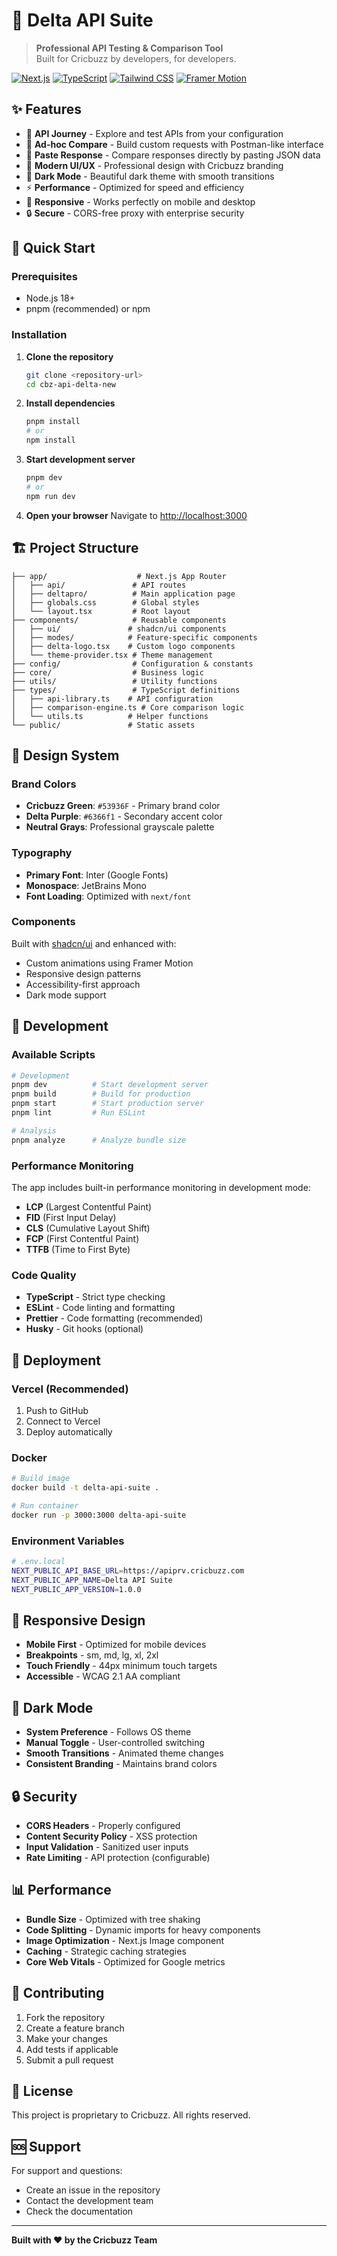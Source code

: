 # 🚀 Delta API Suite

> **Professional API Testing & Comparison Tool**  
> Built for Cricbuzz by developers, for developers.

[![Next.js](https://img.shields.io/badge/Next.js-14.0.4-black?style=flat-square&logo=next.js)](https://nextjs.org/)
[![TypeScript](https://img.shields.io/badge/TypeScript-5.3.2-blue?style=flat-square&logo=typescript)](https://www.typescriptlang.org/)
[![Tailwind CSS](https://img.shields.io/badge/Tailwind_CSS-3.3.5-38B2AC?style=flat-square&logo=tailwind-css)](https://tailwindcss.com/)
[![Framer Motion](https://img.shields.io/badge/Framer_Motion-10.16.16-0055FF?style=flat-square&logo=framer)](https://www.framer.com/motion/)

## ✨ Features

- 🎯 **API Journey** - Explore and test APIs from your configuration
- 🔧 **Ad-hoc Compare** - Build custom requests with Postman-like interface
- 📄 **Paste Response** - Compare responses directly by pasting JSON data
- 🎨 **Modern UI/UX** - Professional design with Cricbuzz branding
- 🌙 **Dark Mode** - Beautiful dark theme with smooth transitions
- ⚡ **Performance** - Optimized for speed and efficiency
- 📱 **Responsive** - Works perfectly on mobile and desktop
- 🔒 **Secure** - CORS-free proxy with enterprise security

## 🚀 Quick Start

### Prerequisites

- Node.js 18+ 
- pnpm (recommended) or npm

### Installation

1. **Clone the repository**
   ```bash
   git clone <repository-url>
   cd cbz-api-delta-new
   ```

2. **Install dependencies**
   ```bash
   pnpm install
   # or
   npm install
   ```

3. **Start development server**
   ```bash
   pnpm dev
   # or
   npm run dev
   ```

4. **Open your browser**
   Navigate to [http://localhost:3000](http://localhost:3000)

## 🏗️ Project Structure

```
├── app/                    # Next.js App Router
│   ├── api/               # API routes
│   ├── deltapro/          # Main application page
│   ├── globals.css        # Global styles
│   └── layout.tsx         # Root layout
├── components/            # Reusable components
│   ├── ui/               # shadcn/ui components
│   ├── modes/            # Feature-specific components
│   ├── delta-logo.tsx    # Custom logo components
│   └── theme-provider.tsx # Theme management
├── config/                # Configuration & constants
├── core/                  # Business logic
├── utils/                 # Utility functions
├── types/                 # TypeScript definitions
│   ├── api-library.ts    # API configuration
│   ├── comparison-engine.ts # Core comparison logic
│   └── utils.ts          # Helper functions
└── public/               # Static assets
```

## 🎨 Design System

### Brand Colors

- **Cricbuzz Green**: `#53936F` - Primary brand color
- **Delta Purple**: `#6366f1` - Secondary accent color
- **Neutral Grays**: Professional grayscale palette

### Typography

- **Primary Font**: Inter (Google Fonts)
- **Monospace**: JetBrains Mono
- **Font Loading**: Optimized with `next/font`

### Components

Built with [shadcn/ui](https://ui.shadcn.com/) and enhanced with:
- Custom animations using Framer Motion
- Responsive design patterns
- Accessibility-first approach
- Dark mode support

## 🔧 Development

### Available Scripts

```bash
# Development
pnpm dev          # Start development server
pnpm build        # Build for production
pnpm start        # Start production server
pnpm lint         # Run ESLint

# Analysis
pnpm analyze      # Analyze bundle size
```

### Performance Monitoring

The app includes built-in performance monitoring in development mode:
- **LCP** (Largest Contentful Paint)
- **FID** (First Input Delay) 
- **CLS** (Cumulative Layout Shift)
- **FCP** (First Contentful Paint)
- **TTFB** (Time to First Byte)

### Code Quality

- **TypeScript** - Strict type checking
- **ESLint** - Code linting and formatting
- **Prettier** - Code formatting (recommended)
- **Husky** - Git hooks (optional)

## 🚀 Deployment

### Vercel (Recommended)

1. Push to GitHub
2. Connect to Vercel
3. Deploy automatically

### Docker

```bash
# Build image
docker build -t delta-api-suite .

# Run container
docker run -p 3000:3000 delta-api-suite
```

### Environment Variables

```bash
# .env.local
NEXT_PUBLIC_API_BASE_URL=https://apiprv.cricbuzz.com
NEXT_PUBLIC_APP_NAME=Delta API Suite
NEXT_PUBLIC_APP_VERSION=1.0.0
```

## 📱 Responsive Design

- **Mobile First** - Optimized for mobile devices
- **Breakpoints** - sm, md, lg, xl, 2xl
- **Touch Friendly** - 44px minimum touch targets
- **Accessible** - WCAG 2.1 AA compliant

## 🌙 Dark Mode

- **System Preference** - Follows OS theme
- **Manual Toggle** - User-controlled switching
- **Smooth Transitions** - Animated theme changes
- **Consistent Branding** - Maintains brand colors

## 🔒 Security

- **CORS Headers** - Properly configured
- **Content Security Policy** - XSS protection
- **Input Validation** - Sanitized user inputs
- **Rate Limiting** - API protection (configurable)

## 📊 Performance

- **Bundle Size** - Optimized with tree shaking
- **Code Splitting** - Dynamic imports for heavy components
- **Image Optimization** - Next.js Image component
- **Caching** - Strategic caching strategies
- **Core Web Vitals** - Optimized for Google metrics

## 🤝 Contributing

1. Fork the repository
2. Create a feature branch
3. Make your changes
4. Add tests if applicable
5. Submit a pull request

## 📄 License

This project is proprietary to Cricbuzz. All rights reserved.

## 🆘 Support

For support and questions:
- Create an issue in the repository
- Contact the development team
- Check the documentation

---

**Built with ❤️ by the Cricbuzz Team**